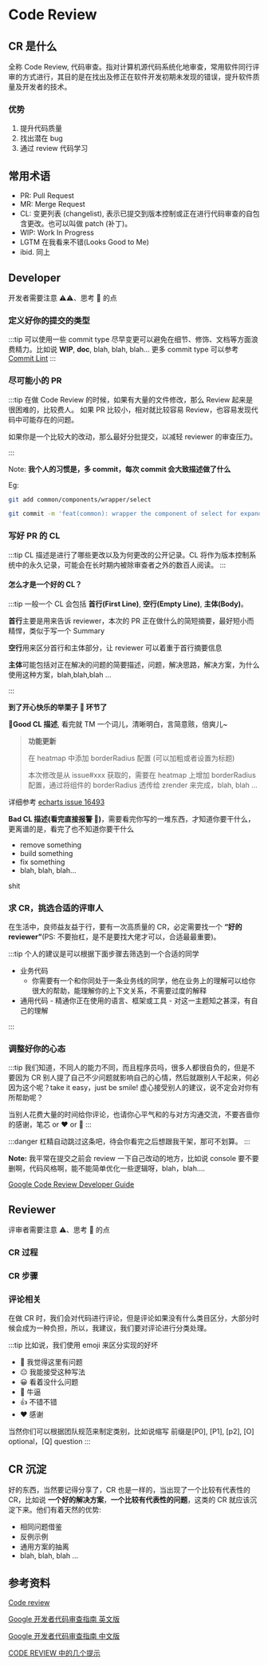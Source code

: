 # Code Review

## CR 是什么

全称 Code Review, 代码审查。指对计算机源代码系统化地审查，常用软件同行评审的方式进行，其目的是在找出及修正在软件开发初期未发现的错误，提升软件质量及开发者的技术。

### 优势

1. 提升代码质量
2. 找出潜在 bug
3. 通过 review 代码学习

## 常用术语

-   PR: Pull Request
-   MR: Merge Request
-   CL: 变更列表 (changelist), 表示已提交到版本控制或正在进行代码审查的自包含更改。也可以叫做 patch (补丁)。
-   WIP: Work In Progress
-   LGTM 在我看来不错(Looks Good to Me)
-   ibid. 同上

## Developer

开发者需要注意 ⚠︎⚠️、思考 🤔 的点

### 定义好你的提交的类型

:::tip
可以使用一些 commit type 尽早变更可以避免在细节、修饰、文档等方面浪费精力。比如说 **WIP**, **doc**, blah, blah, blah... 更多 commit type 可以参考 [Commit Lint](https://github.com/conventional-changelog/commitlint#what-is-commitlint)
:::

### 尽可能小的 PR

:::tip
在做 Code Review 的时候，如果有大量的文件修改，那么 Review 起来是很困难的，比较费人。
如果 PR 比较小，相对就比较容易 Review，也容易发现代码中可能存在的问题。

如果你是一个比较大的改动，那么最好分批提交，以减轻 reviewer 的审查压力。

:::

Note: **我个人的习惯是，多 commit，每次 commit 会大致描述做了什么**

Eg:

```sh
git add common/components/wrapper/select

git commit -m 'feat(common): wrapper the component of select for expand it functions from the base'
```

### 写好 PR 的 CL

:::tip
CL 描述是进行了哪些更改以及为何更改的公开记录。CL 将作为版本控制系统中的永久记录，可能会在长时期内被除审查者之外的数百人阅读。
:::

#### 怎么才是一个好的 CL？

:::tip
一般一个 CL 会包括 **首行(First Line)**, **空行(Empty Line)**, **主体(Body)**。

**首行**主要是用来告诉 reviewer，本次的 PR 正在做什么的简短摘要，最好短小而精悍，类似于写一个 Summary

**空行**用来区分首行和主体部分，让 reviewer 可以着重于首行摘要信息

**主体**可能包括对正在解决的问题的简要描述，问题，解决思路，解决方案，为什么使用这种方案，blah,blah,blah ...

:::

**到了开心快乐的举栗子 🌰 环节了**

**🚀Good CL 描述**, 看完就 TM 一个词儿，清晰明白，言简意赅，倍爽儿~

> **功能更新**
>
> 在 heatmap 中添加 borderRadius 配置 (可以加粗或者设置为标题)
>
> 本次修改是从 issue#xxx 获取的，需要在 heatmap 上增加 borderRadius 配置，通过将组件的 borderRadius 透传给 zrender 来完成，blah, blah ...

详细参考 [echarts issue 16493](https://github.com/apache/echarts/pull/16493)

**Bad CL 描述(看完直接报警 🚓)**，需要看完你写的一堆东西，才知道你要干什么，更离谱的是，看完了也不知道你要干什么

-   remove something
-   build something
-   fix something
-   blah, blah, blah...

shit

### 求 CR，挑选合适的评审人

在生活中，良师益友益于行，要有一次高质量的 CR，必定需要找一个 **“好的 reviewer”**(PS: 不要抬杠，是不是要找大佬才可以，合适最最重要)。

:::tip
个人的建议是可以根据下面步骤去筛选到一个合适的同学

-   业务代码
    -   你需要有一个和你同处于一条业务线的同学，他在业务上的理解可以给你很大的帮助，能理解你的上下文关系，不需要过度的解释
-   通用代码 - 精通你正在使用的语言、框架或工具 - 对这一主题知之甚深，有自己的理解

:::


### 调整好你的心态

:::tip
我们知道，不同人的能力不同，而且程序员吗，很多人都很自负的，但是不要因为 CR 别人提了自己不少问题就影响自己的心情，然后就跟别人干起来，何必因为这个呢？take it easy，just be smile! 虚心接受别人的建议，说不定会对你有所帮助呢？

当别人花费大量的时间给你评论，也请你心平气和的与对方沟通交流，不要吝啬你的感谢，笔芯 or ❤ or 🤝
:::

:::danger
杠精自动跳过这条吧，待会你看完之后想跟我干架，那可不划算。
:::

**Note:** 我平常在提交之前会 review 一下自己改动的地方，比如说 console 要不要删啊，代码风格啊，能不能简单优化一些逻辑呀，blah，blah....

[Google Code Review Developer Guide](https://github.com/google/eng-practices/blob/master/review/developer/index.md)

## Reviewer

评审者需要注意 ⚠︎、思考 🤔 的点

### CR 过程

### CR 步骤

### 评论相关

在做 CR 时，我们会对代码进行评论，但是评论如果没有什么类目区分，大部分时候会成为一种负担，所以，我建议，我们要对评论进行分类处理。

:::tip
比如说，我们使用 emoji 来区分实现的好坏

-   🙁 我觉得这里有问题
-   😐 我能接受这种写法
-   😀 看着没什么问题
-   🤩 牛逼
-   👍 不错不错
-   ❤ 感谢

当然你们可以根据团队规范来制定类别，比如说缩写 前缀是[P0], [P1], [p2], [O] optional，[Q] question
:::

## CR 沉淀

好的东西，当然要记得分享了，CR 也是一样的，当出现了一个比较有代表性的 CR，比如说 **一个好的解决方案**，**一个比较有代表性的问题**，这类的 CR 就应该沉淀下来。他们有着天然的优势:

-   相同问题借鉴
-   反例示例
-   通用方案的抽离
-   blah, blah, blah ...

## 参考资料

[Code review](https://en.wikipedia.org/wiki/Code_review)

[Google 开发者代码审查指南 英文版](https://github.com/google/eng-practices)

[Google 开发者代码审查指南 中文版](https://jimmysong.io/eng-practices/docs/review/)

[CODE REVIEW 中的几个提示](https://coolshell.cn/articles/1302.html)
